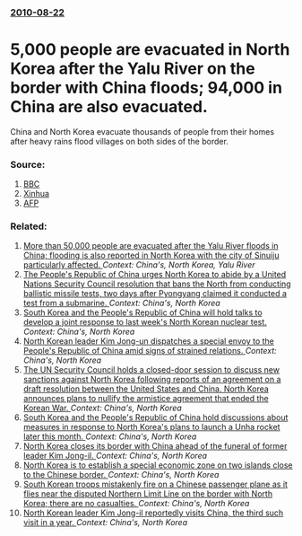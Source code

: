 ### [2010-08-22](/news/2010/08/22/index.md)

# 5,000 people are evacuated in North Korea after the Yalu River on the border with China floods; 94,000 in China are also evacuated. 

China and North Korea evacuate thousands of people from their homes after heavy rains flood villages on both sides of the border.


### Source:

1. [BBC](http://www.bbc.co.uk/news/world-asia-pacific-11051028)
2. [Xinhua](http://news.xinhuanet.com/english2010/china/2010-08/22/c_13456270.htm)
3. [AFP](http://www.google.com/hostednews/afp/article/ALeqM5jvDMGMPxvE0ITO4eYEgHTas3Qrcg)

### Related:

1. [More than 50,000 people are evacuated after the Yalu River floods in China; flooding is also reported in North Korea with the city of Sinuiju particularly affected. ](/news/2010/08/21/more-than-50-000-people-are-evacuated-after-the-yalu-river-floods-in-china-flooding-is-also-reported-in-north-korea-with-the-city-of-sinuij.md) _Context: China's, North Korea, Yalu River_
2. [The People's Republic of China urges North Korea to abide by a United Nations Security Council resolution that bans the North from conducting ballistic missile tests, two days after Pyongyang claimed it conducted a test from a submarine. ](/news/2016/04/25/the-people-s-republic-of-china-urges-north-korea-to-abide-by-a-united-nations-security-council-resolution-that-bans-the-north-from-conductin.md) _Context: China's, North Korea_
3. [South Korea and the People's Republic of China will hold talks to develop a joint response to last week's North Korean nuclear test. ](/news/2016/01/14/south-korea-and-the-people-s-republic-of-china-will-hold-talks-to-develop-a-joint-response-to-last-week-s-north-korean-nuclear-test.md) _Context: China's, North Korea_
4. [North Korean leader Kim Jong-un dispatches a special envoy to the People's Republic of China amid signs of strained relations. ](/news/2013/05/22/north-korean-leader-kim-jong-un-dispatches-a-special-envoy-to-the-people-s-republic-of-china-amid-signs-of-strained-relations.md) _Context: China's, North Korea_
5. [The UN Security Council holds a closed-door session to discuss new sanctions against North Korea following reports of an agreement on a draft resolution between the United States and China. North Korea announces plans to nullify the armistice agreement that ended the Korean War. ](/news/2013/03/5/the-un-security-council-holds-a-closed-door-session-to-discuss-new-sanctions-against-north-korea-following-reports-of-an-agreement-on-a-draf.md) _Context: China's, North Korea_
6. [South Korea and the People's Republic of China hold discussions about measures in response to North Korea's plans to launch a Unha rocket later this month. ](/news/2012/12/6/south-korea-and-the-people-s-republic-of-china-hold-discussions-about-measures-in-response-to-north-korea-s-plans-to-launch-a-unha-rocket-la.md) _Context: China's, North Korea_
7. [North Korea closes its border with China ahead of the funeral of former leader Kim Jong-il. ](/news/2011/12/21/north-korea-closes-its-border-with-china-ahead-of-the-funeral-of-former-leader-kim-jong-il.md) _Context: China's, North Korea_
8. [North Korea is to establish a special economic zone on two islands close to the Chinese border. ](/news/2011/06/6/north-korea-is-to-establish-a-special-economic-zone-on-two-islands-close-to-the-chinese-border.md) _Context: China's, North Korea_
9. [South Korean troops mistakenly fire on a Chinese passenger plane as it flies near the disputed Northern Limit Line on the border with North Korea; there are no casualties. ](/news/2011/06/18/south-korean-troops-mistakenly-fire-on-a-chinese-passenger-plane-as-it-flies-near-the-disputed-northern-limit-line-on-the-border-with-north.md) _Context: China's, North Korea_
10. [North Korean leader Kim Jong-il reportedly visits China, the third such visit in a year. ](/news/2011/05/20/north-korean-leader-kim-jong-il-reportedly-visits-china-the-third-such-visit-in-a-year.md) _Context: China's, North Korea_
